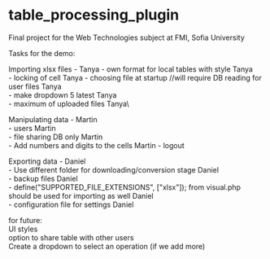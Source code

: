 # table_processing_plugin
Final project for the Web Technologies subject at FMI, Sofia University

Tasks for the demo:

Importing xlsx files - Tanya
	- own format for local tables with style Tanya\
	- locking of cell Tanya
	- choosing file at startup //will require DB reading for user files Tanya\
	- make dropdown 5 latest Tanya\
	- maximum of uploaded files Tanya\
	
Manipulating data - Martin\
	- users Martin\
	- file sharing DB only Martin\
	- Add numbers and digits to the cells  Martin
	- logout

Exporting data - Daniel\
    	- Use different folder for downloading/conversion stage Daniel\
	- backup files Daniel\
	- define("SUPPORTED_FILE_EXTENSIONS", ["xlsx"]); from visual.php should be used for importing as well Daniel\
	- configuration file for settings Daniel

for future:\
UI styles\
option to share table with other users\
Create a dropdown to select an operation (if we add more)
